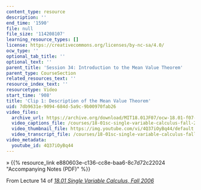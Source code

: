 ```yaml
---
content_type: resource
description: ''
end_time: '1590'
file: null
file_size: '114208107'
learning_resource_types: []
license: https://creativecommons.org/licenses/by-nc-sa/4.0/
ocw_type: ''
optional_tab_title: ''
optional_text: ''
parent_title: 'Session 34: Introduction to the Mean Value Theorem'
parent_type: CourseSection
related_resources_text: ''
resource_index_text: ''
resourcetype: Video
start_time: '908'
title: 'Clip 1: Description of the Mean Value Theorem'
uid: 7db9631e-9094-684d-5a9c-9b00970fab26
video_files:
  archive_url: https://archive.org/download/MIT18.01JF07/ocw-18.01-f07-lec14_300k.mp4
  video_captions_file: /courses/18-01sc-single-variable-calculus-fall-2010/67093f8c9f9155b1a660bd928377426e_4Q37iOyBq44.vtt
  video_thumbnail_file: https://img.youtube.com/vi/4Q37iOyBq44/default.jpg
  video_transcript_file: /courses/18-01sc-single-variable-calculus-fall-2010/898c79f0c2630bf7c3958fccf46ebe44_4Q37iOyBq44.pdf
video_metadata:
  youtube_id: 4Q37iOyBq44
---
```


» {{% resource_link e880603e-c136-cc8e-baa6-8c7d72c22024 "Accompanying Notes (PDF)" %}}

From Lecture 14 of [_18.01 Single Variable Calculus, Fall 2006_](/courses/18-01-single-variable-calculus-fall-2006/video_galleries/video-lectures)

